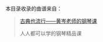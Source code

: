 本目录收录的曲谱来自：

> [古典也流行——黄岑老师的钢琴课](https://www.icourse163.org/columns/1003489001.htm?share=1&shareId=1384949363)
> 
> 人人都可以学的钢琴精品课

